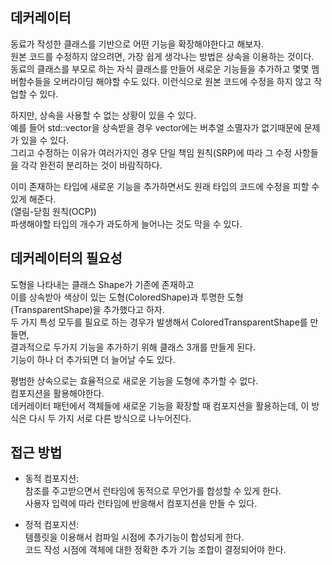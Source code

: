 ## 데커레이터  
동료가 작성한 클래스를 기반으로 어떤 기능을 확장해야한다고 해보자.  
원본 코드를 수정하지 않으려면, 가장 쉽게 생각나는 방법은 상속을 이용하는 것이다.  
동료의 클래스를 부모로 하는 자식 클래스를 만들어 새로운 기능들을 추가하고 몇몇 멤버함수들을 오버라이딩 해야할 수도 있다. 이런식으로 원본 코드에 수정을 하지 않고 작업할 수 있다.
  
하지만, 상속을 사용할 수 없는 상황이 있을 수 있다.  
예를 들어 std::vector을 상속받을 경우 vector에는 버추얼 소멸자가 없기때문에 문제가 있을 수 있다.  
그리고 수정하는 이유가 여러가지인 경우 단일 책임 원칙(SRP)에 따라 그 수정 사항들을 각각 완전히 분리하는 것이 바람직하다.  
  
이미 존재하는 타입에 새로운 기능을 추가하면서도 원래 타입의 코드에 수정을 피할 수 있게 해준다.  
(열림-닫힘 원칙(OCP))  
파생해야할 타입의 개수가 과도하게 늘어나는 것도 막을 수 있다.  

## 데커레이터의 필요성  
도형을 나타내는 클래스 Shape가 기존에 존재하고  
이를 상속받아 색상이 있는 도형(ColoredShape)과 투명한 도형(TransparentShape)을 추가했다고 하자.  
두 가지 특성 모두를 필요로 하는 경우가 발생해서 ColoredTransparentShape를 만들면,  
결과적으로 두가지 기능을 추가하기 위해 클래스 3개를 만들게 된다.  
기능이 하나 더 추가되면 더 늘어날 수도 있다.  
  
평범한 상속으로는 효율적으로 새로운 기능을 도형에 추가할 수 없다.  
컴포지션을 활용해야한다.  
데커레이터 패턴에서 객체들에 새로운 기능을 확장할 때 컴포지션을 활용하는데, 이 방식은 다시 두 가지 서로 다른 방식으로 나누어진다.  
  
## 접근 방법  
 - 동적 컴포지션:  
 참조를 주고받으면서 런타임에 동적으로 무언가를 합성할 수 있게 한다.  
 사용자 입력에 따라 런타임에 반응해서 컴포지션을 만들 수 있다.

 - 정적 컴포지션:  
 템플릿을 이용해서 컴파일 시점에 추가기능이 합성되게 한다.  
 코드 작성 시점에 객체에 대한 정확한 추가 기능 조합이 결정되어야 한다.  